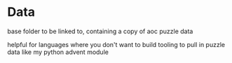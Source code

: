# Data

base folder to be linked to, containing a copy of aoc puzzle data

helpful for languages where you don't want to build tooling to pull in puzzle data
like my python advent module
